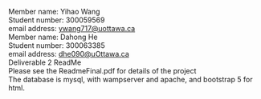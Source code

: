 Member name: Yihao Wang
<br/>
Student number: 300059569
<br/>
email address: ywang717@uottawa.ca  
Member name: Dahong He
<br/>
Student number: 300063385
<br/>
email address: dhe090@uOttawa.ca   
Deliverable 2 ReadMe
<br/>
Please see the ReadmeFinal.pdf for details of the project  
The database is mysql, with wampserver and apache, and bootstrap 5 for html.  
